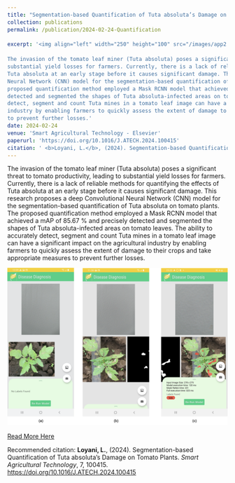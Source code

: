 ```yaml
---
title: "Segmentation-based Quantification of Tuta absoluta’s Damage on Tomato Plants"
collection: publications
permalink: /publication/2024-02-24-Quantification

excerpt: '<img align="left" width="250" height="100" src="/images/app2.png">           

The invasion of the tomato leaf miner (Tuta absoluta) poses a significant threat to tomato productivity, leading to
substantial yield losses for farmers. Currently, there is a lack of reliable methods for quantifying the effects of
Tuta absoluta at an early stage before it causes significant damage. This research proposes a deep Convolutional
Neural Network (CNN) model for the segmentation-based quantification of Tuta absoluta on tomato plants. The
proposed quantification method employed a Mask RCNN model that achieved a mAP of 85.67 % and precisely
detected and segmented the shapes of Tuta absoluta-infected areas on tomato leaves. The ability to accurately
detect, segment and count Tuta mines in a tomato leaf image can have a significant impact on the agricultural
industry by enabling farmers to quickly assess the extent of damage to their crops and take appropriate measures
to prevent further losses.'
date: 2024-02-24
venue: 'Smart Agricultural Technology - Elsevier'
paperurl: 'https://doi.org/10.1016/J.ATECH.2024.100415'
citation: ' <b>Loyani, L.</b>, (2024). Segmentation-based Quantification of Tuta absoluta’s Damage on Tomato Plants. <i>Smart Agricultural Technology</i>, 7, 100415'
---
```


The invasion of the tomato leaf miner (Tuta absoluta) poses a significant threat to tomato productivity, leading to
substantial yield losses for farmers. Currently, there is a lack of reliable methods for quantifying the effects of
Tuta absoluta at an early stage before it causes significant damage. This research proposes a deep Convolutional
Neural Network (CNN) model for the segmentation-based quantification of Tuta absoluta on tomato plants. The
proposed quantification method employed a Mask RCNN model that achieved a mAP of 85.67 % and precisely
detected and segmented the shapes of Tuta absoluta-infected areas on tomato leaves. The ability to accurately
detect, segment and count Tuta mines in a tomato leaf image can have a significant impact on the agricultural
industry by enabling farmers to quickly assess the extent of damage to their crops and take appropriate measures
to prevent further losses.

![SelectedImage](/images/app_results2.png)

[Read More Here](https://doi.org/10.48084/etasr.4355)

Recommended citation: <b>Loyani, L.</b>, (2024). Segmentation-based Quantification of Tuta absoluta’s Damage on Tomato Plants. <i>Smart Agricultural Technology</i>, 7, 100415. https://doi.org/10.1016/J.ATECH.2024.100415
